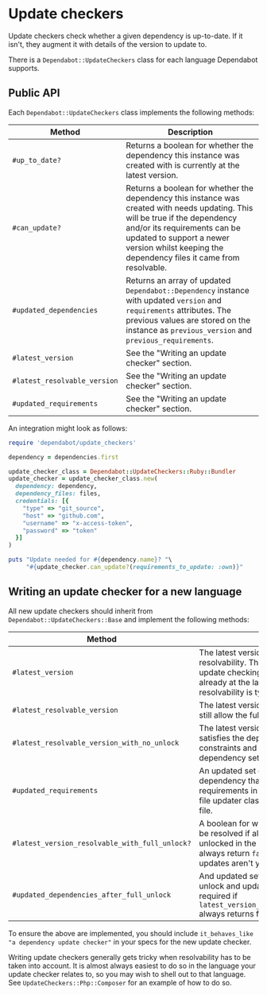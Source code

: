 # Update checkers

Update checkers check whether a given dependency is up-to-date. If it isn't,
they augment it with details of the version to update to.

There is a `Dependabot::UpdateCheckers` class for each language Dependabot
supports.

## Public API

Each `Dependabot::UpdateCheckers` class implements the following methods:

| Method                       | Description                                                                                   |
|------------------------------|-----------------------------------------------------------------------------------------------|
| `#up_to_date?`               | Returns a boolean for whether the dependency this instance was created with is currently at the latest version. |
| `#can_update?`               | Returns a boolean for whether the dependency this instance was created with needs updating. This will be true if the dependency and/or its requirements can be updated to support a newer version whilst keeping the dependency files it came from resolvable. |
| `#updated_dependencies`      | Returns an array of updated `Dependabot::Dependency` instance with updated `version` and `requirements` attributes. The previous values are stored on the instance as `previous_version` and `previous_requirements`. |
| `#latest_version`            | See the "Writing an update checker" section. |
| `#latest_resolvable_version` | See the "Writing an update checker" section. |
| `#updated_requirements`      | See the "Writing an update checker" section. |

An integration might look as follows:

```ruby
require 'dependabot/update_checkers'

dependency = dependencies.first

update_checker_class = Dependabot::UpdateCheckers::Ruby::Bundler
update_checker = update_checker_class.new(
  dependency: dependency,
  dependency_files: files,
  credentials: [{
    "type" => "git_source",
    "host" => "github.com",
    "username" => "x-access-token",
    "password" => "token"
  }]
)

puts "Update needed for #{dependency.name}? "\
     "#{update_checker.can_update?(requirements_to_update: :own)}"
```

## Writing an update checker for a new language

All new update checkers should inherit from `Dependabot::UpdateCheckers::Base` and
implement the following methods:

| Method                       | Description                                                                                   |
|------------------------------|-----------------------------------------------------------------------------------------------|
| `#latest_version`            | The latest version of the dependency, ignoring resolvability. This is used to short-circuit update checking when the dependency is already at the latest version (since checking resolvability is typically slow). |
| `#latest_resolvable_version` | The latest version of the dependency that will still allow the full dependency set to resolve. |
| `#latest_resolvable_version_with_no_unlock` | The latest version of the dependency that satisfies the dependency's current version constraints and will still allow the full dependency set to resolve. |
| `#updated_requirements`      | An updated set of requirements for the dependency that should replace the existing requirements in the manifest file. Use by the file updater class when updating the manifest file. |
| `#latest_version_resolvable_with_full_unlock?` | A boolean for whether the latest version can be resolved if all other dependencies are unlocked in the manifest file. Can be set to always return `false` if multi-dependency updates aren't yet supported. |
| `#updated_dependencies_after_full_unlock` | And updated set of dependencies after a full unlock and update has taken place. Not required if `latest_version_resolvable_with_full_unlock?` always returns false. |


To ensure the above are implemented, you should include
`it_behaves_like "a dependency update checker"` in your specs for the new update
checker.

Writing update checkers generally gets tricky when resolvability has to
be taken into account. It is almost always easiest to do so in the language your
update checker relates to, so you may wish to shell out to that language. See
`UpdateCheckers::Php::Composer` for an example of how to do so.
